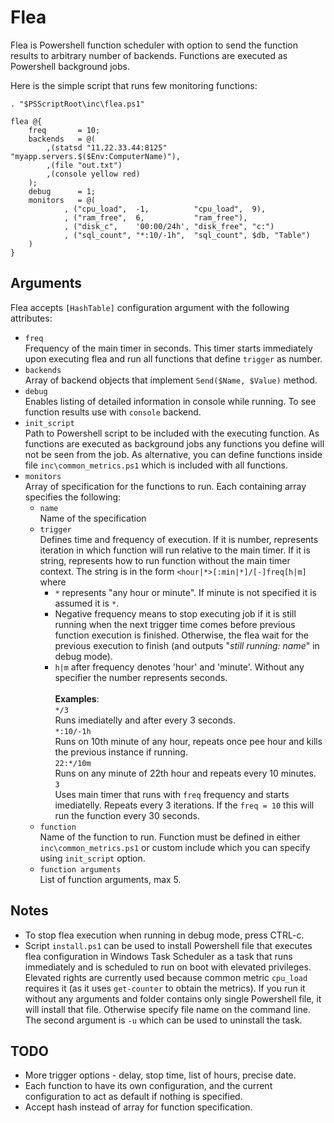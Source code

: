 Flea
====

Flea is Powershell function scheduler with option to send the function results to arbitrary number of backends. Functions are executed as Powershell background jobs.

Here is the simple script that runs few monitoring functions:

    . "$PSScriptRoot\inc\flea.ps1"
    
    flea @{
        freq       = 10;
        backends   = @(
            ,(statsd "11.22.33.44:8125" "myapp.servers.$($Env:ComputerName)"),
            ,(file "out.txt")
            ,(console yellow red)
        );
        debug      = 1;
        monitors   = @(
                , ("cpu_load",  -1,          "cpu_load",  9),
                , ("ram_free",  6,           "ram_free"),
                , ("disk_c",    '00:00/24h', "disk_free", "c:")
                , ("sql_count", "*:10/-1h",  "sql_count", $db, "Table")
        )
    }

Arguments
---------
Flea accepts `[HashTable]` configuration argument with the following attributes:

- `freq` <br/>
Frequency of the main timer in seconds. This timer starts immediately upon executing flea and run all functions that define `trigger` as number.
- `backends` <br/>
Array of backend objects that implement `Send($Name, $Value)` method.
- `debug` <br/>
Enables listing of detailed information in console while running. To see function results use with `console` backend.
- `init_script`<br/>
Path to Powershell script to be included with the executing function. As functions are executed as background jobs any functions you define will not be seen from the job. As alternative, you can define functions inside file `inc\common_metrics.ps1` which is included with all functions.
- `monitors` <br/>
Array of specification for the functions to run. Each containing array specifies the following:
  - `name` <br/>
  Name of the specification
  - `trigger` <br/>
  Defines time and frequency of execution. If it is number, represents iteration in which function will run relative to the main timer. If it is string, represents how to run function without the main timer context. The string is in the form `<hour|*>[:min|*]/[-]freq[h|m]` where 
    - `*` represents "any hour or minute". If minute is not specified it is assumed it is `*`.
    - Negative frequency means to stop executing job if it is still running when the next trigger time comes before previous function execution is finished. Otherwise, the flea wait for the previous execution to finish (and outputs "_still running: name_" in debug mode).
    - `h|m` after frequency denotes 'hour' and 'minute'. Without any specifier the number represents seconds.<br/><br/>
    **Examples**:<br/>
    `*/3`<br/> Runs imediatelly and after every 3 seconds.<br/>
    `*:10/-1h`<br/> Runs on 10th minute of any hour, repeats once pee hour and kills the previous instance if running.<br/>
    `22:*/10m`<br/> Runs on any minute of 22th hour and repeats every 10 minutes.<br/>
     `3`</br>Uses main timer that runs with `freq` frequency and starts imediatelly. Repeats every 3 iterations. If the `freq = 10` this will run the function every 30 seconds.
  - `function`</br>
  Name of the function to run. Function must be defined in either `inc\common_metrics.ps1` or custom include which you can specify using `init_script` option.
  - `function arguments`<br/>
  List of function arguments, max 5.

Notes
-----
- To stop flea execution when running in debug mode, press CTRL-c.
- Script `install.ps1` can be used to install Powershell file that executes flea configuration in Windows Task Scheduler as a task that runs immediately and is scheduled to run on boot with elevated privileges. Elevated rights are currently used because common metric `cpu_load` requires it (as it uses `get-counter` to obtain the metrics). If you run it without any arguments and folder contains only single Powershell file, it will install that file. Otherwise specify file name on the command line. The second argument is `-u` which can be used to uninstall the task.

TODO
----
- More trigger options - delay, stop time, list of hours, precise date.
- Each function to have its own configuration, and the current configuration to act as default if nothing is specified.
- Accept hash instead of array for function specification.
